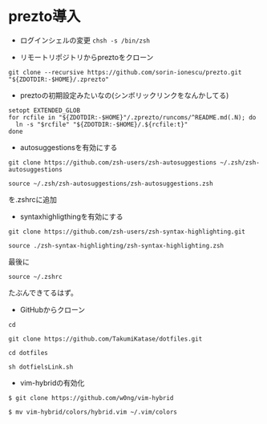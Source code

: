 # prezto導入

- ログインシェルの変更
```chsh -s /bin/zsh```

- リモートリポジトリからpreztoをクローン
```
git clone --recursive https://github.com/sorin-ionescu/prezto.git "${ZDOTDIR:-$HOME}/.zprezto" 
```

- preztoの初期設定みたいなの(シンボリックリンクをなんかしてる)
```
setopt EXTENDED_GLOB
for rcfile in "${ZDOTDIR:-$HOME}"/.zprezto/runcoms/^README.md(.N); do
  ln -s "$rcfile" "${ZDOTDIR:-$HOME}/.${rcfile:t}"
done
```

- autosuggestionsを有効にする
```
git clone https://github.com/zsh-users/zsh-autosuggestions ~/.zsh/zsh-autosuggestions
```
```
source ~/.zsh/zsh-autosuggestions/zsh-autosuggestions.zsh
```
を.zshrcに追加


- syntaxhighligthingを有効にする
```
git clone https://github.com/zsh-users/zsh-syntax-highlighting.git
```

```
source ./zsh-syntax-highlighting/zsh-syntax-highlighting.zsh
```
最後に
```
source ~/.zshrc
```
たぶんできてるはず。

- GitHubからクローン

```
cd
```

```
git clone https://github.com/TakumiKatase/dotfiles.git
```

```
cd dotfiles
```

```
sh dotfielsLink.sh
```

- vim-hybridの有効化
```
$ git clone https://github.com/w0ng/vim-hybrid
```

```
$ mv vim-hybrid/colors/hybrid.vim ~/.vim/colors
```
